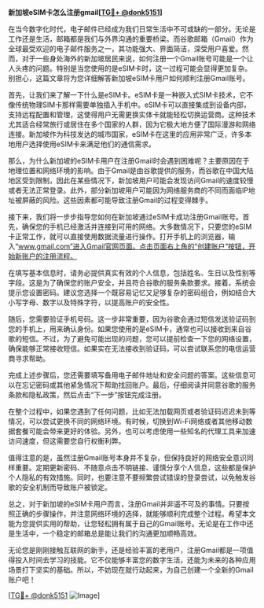**新加坡eSIM卡怎么注册gmail[[TG💪+ @donk5151](https://t.me/s/donk5151)]**

在当今数字化时代，电子邮件已经成为我们日常生活中不可或缺的一部分。无论是工作还是生活，邮箱都是我们与外界沟通的重要桥梁。而谷歌邮箱（Gmail）作为全球最受欢迎的电子邮件服务之一，其功能强大、界面简洁，深受用户喜爱。然而，对于一些身处海外的新加坡居民来说，如何注册一个Gmail账号可能是一个让人头疼的问题。特别是当您使用的是eSIM卡时，这一过程可能会显得更加复杂。别担心，这篇文章将为您详细解答新加坡eSIM卡用户如何顺利注册Gmail账号。

首先，让我们来了解一下什么是eSIM卡。eSIM卡是一种嵌入式SIM卡技术，它不像传统物理SIM卡那样需要单独插入手机中。eSIM卡可以直接集成到设备内部，支持远程配置和管理，这使得用户无需更换实体卡就能轻松切换运营商。这种技术尤其适合经常旅行或居住在多个国家的人群，因为它极大地方便了国际漫游和网络连接。新加坡作为科技发达的城市国家，eSIM卡在这里的应用非常广泛，许多本地用户选择使用eSIM卡来满足他们的通信需求。

那么，为什么新加坡的eSIM卡用户在注册Gmail时会遇到困难呢？主要原因在于地理位置和网络环境的影响。由于Gmail是由谷歌提供的服务，而谷歌在中国大陆地区受到限制，因此在某些情况下，新加坡用户可能会发现访问Gmail的速度较慢或者无法正常登录。此外，部分新加坡用户可能因为网络服务商的不同而面临IP地址被屏蔽的风险。这些因素都可能导致注册Gmail的过程变得棘手。

接下来，我们将一步步指导您如何在新加坡通过eSIM卡成功注册Gmail账号。首先，确保您的手机已经激活并连接到可用的网络。大多数情况下，只要您的eSIM卡正常工作，就可以直接使用数据流量进行操作。打开手机上的浏览器，输入“www.gmail.com”进入Gmail官网页面。点击页面右上角的“创建账户”按钮，开始新账户的注册流程。

在填写基本信息时，请务必提供真实有效的个人信息，包括姓名、生日以及性别等字段。这是为了确保您的账户安全，并且符合谷歌的服务条款要求。接着，系统会提示您设置密码。建议您选择一个既容易记忆又足够复杂的密码组合，例如结合大小写字母、数字以及特殊字符，以提高账户的安全性。

随后，您需要验证手机号码。这一步非常重要，因为谷歌会通过短信发送验证码到您的手机上，用来确认身份。如果您使用的是eSIM卡，通常也可以接收到来自谷歌的短信。不过，为了避免可能出现的问题，您可以提前检查一下您的网络设置，确保能够正常接收短信。如果实在无法接收到验证码，可以尝试联系您的电信运营商寻求帮助。

完成上述步骤后，您还需要填写备用电子邮件地址和安全问题的答案。这些信息可以在忘记密码或其他紧急情况下帮助找回账户。最后，仔细阅读并同意谷歌的服务条款和隐私政策，然后点击“下一步”按钮完成注册。

在整个过程中，如果您遇到了任何问题，比如无法加载网页或者验证码迟迟未到等情况，可以尝试更换不同的网络环境。有时候，切换到Wi-Fi网络或者其他移动数据套餐可能会带来更好的体验。另外，也可以考虑使用一些知名的代理工具来加速访问速度，但这需要您自行权衡利弊。

值得注意的是，虽然注册Gmail账号本身并不复杂，但保持良好的网络安全意识同样重要。定期更新密码、不随意点击不明链接、谨慎分享个人信息，这些都是保护个人隐私的有效措施。同时，也要注意不要频繁尝试错误的登录尝试，以免触发谷歌的安全机制而导致账户被锁定。

总之，对于新加坡的eSIM卡用户而言，注册Gmail并非遥不可及的事情。只要按照正确的步骤操作，并注意网络环境的选择，就能够顺利完成整个过程。希望本文能为您提供实用的帮助，让您轻松拥有属于自己的Gmail账号。无论是在工作中还是生活中，一个稳定的邮箱总是能让我们的沟通更加顺畅高效。

无论您是刚刚接触互联网的新手，还是经验丰富的老用户，注册Gmail都是一项值得投入时间去学习的技能。它不仅能够丰富您的数字生活，还能为未来的各种应用场景打下坚实的基础。所以，不妨现在就行动起来，为自己创建一个全新的Gmail账户吧！

[[TG💪+ @donk5151](https://t.me/s/donk5151) ![Image](https://i.postimg.cc/rwNCRYN7/Snipaste-2025-04-30-17-27-05.png)]